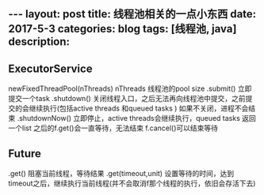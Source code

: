 ﻿﻿--- 
layout: post
title: 线程池相关的一点小东西
date: 2017-5-3 
categories: blog
tags: [线程池, java]
description: 
--- 


## ExecutorService

newFixedThreadPool(nThreads)
nThreads 线程池的pool size
.submit() 立即提交一个task
.shutdown() 关闭线程入口，之后无法再向线程池中提交，之前提交的会继续执行(包括active threads 和queued tasks )
如果不关闭，进程不会结束
.shutdownNow() 立即停止，active threads会继续执行，queued tasks 返回一个list
之后的f.get()会一直等待，无法结束
f.cancel()可以结束等待


## Future


.get() 阻塞当前线程，等待结果
.get(timeout,unit) 设置等待的时间，达到timeout之后，继续执行当前线程(并不会取消f那个线程的执行，依旧会存活下去)

